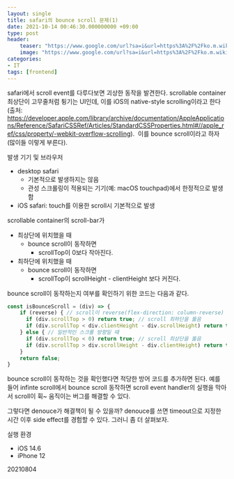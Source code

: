 ```yaml
---
layout: single
title: safari의 bounce scroll 문제(1)
date: 2021-10-14 00:46:30.000000000 +09:00
type: post
header:
    teaser: "https://www.google.com/url?sa=i&url=https%3A%2F%2Fko.m.wikipedia.org%2Fwiki%2F%25ED%258C%258C%25EC%259D%25BC%3ASafari_browser_logo.svg&psig=AOvVaw38ko7eFvwyGAfcECkpODrl&ust=1634226670836000&source=images&cd=vfe&ved=0CAsQjRxqFwoTCJC4hvbex_MCFQAAAAAdAAAAABAD"
    image: "https://www.google.com/url?sa=i&url=https%3A%2F%2Fko.m.wikipedia.org%2Fwiki%2F%25ED%258C%258C%25EC%259D%25BC%3ASafari_browser_logo.svg&psig=AOvVaw38ko7eFvwyGAfcECkpODrl&ust=1634226670836000&source=images&cd=vfe&ved=0CAsQjRxqFwoTCJC4hvbex_MCFQAAAAAdAAAAABAD"
categories:
- IT
tags: [frontend]
---
```


safari에서 scroll event를 다루다보면 괴상한 동작을 발견한다. scrollable container 최상단이 고무줄처럼 튕기는 UI인데, 이를 iOS의 native-style scrolling이라고 한다(출처: https://developer.apple.com/library/archive/documentation/AppleApplications/Reference/SafariCSSRef/Articles/StandardCSSProperties.html#//apple_ref/css/property/-webkit-overflow-scrolling).  이를 bounce scroll이라고 하자(많이들 이렇게 부른다). 

발생 기기 및 브라우저
- desktop safari
	- 기본적으로 발생하지는 않음
	- 관성 스크롤링이 적용되는 기기(예: macOS touchpad)에서 한정적으로 발생함
- iOS safari: touch를 이용한 scroll시 기본적으로 발생

scrollable container의 scroll-bar가 
- 최상단에 위치했을 때
	- bounce scroll이 동작하면
		- scrollTop이 0보다 작아진다.
- 최하단에 위치했을 때
	- bounce scroll이 동작하면
		- scrollTop이 scrollHeight - clientHeight 보다 커진다.

bounce scroll이 동작하는지 여부를 확인하기 위한 코드는 다음과 같다.

```javascript
const isBounceScroll = (div) => {
    if (reverse) { // scroll이 reverse(flex-direction: column-reverse) 모드일 때
      if (div.scrollTop > 0) return true; // scroll 최하단을 뚫음
      if (div.scrollTop < div.clientHeight - div.scrollHeight) return true; // scroll 최상단을 뚫음
    } else { // 일반적인 스크롤 방향일 때
      if (div.scrollTop < 0) return true; // scroll 최상단을 뚫음
      if (div.scrollTop > div.scrollHeight - div.clientHeight) return true; // scroll 최하단을 뚫음
    }
    return false;
}
```

bounce scroll이 동작하는 것을 확인했다면 적당한 방어 코드를 추가하면 된다. 예를 들어 infinte scroll에서 bounce scroll 동작하면 scroll event handler의 실행을 막아서 scroll이 휙~ 움직이는 버그를 해결할 수 있다.

그렇다면 denouce가 해결책이 될 수 있을까? denouce를 쓰면 timeout으로 지정한 시간 이후 side effect를 경험할 수 있다. 그러니 좀 더 살펴보자.

실행 환경
- iOS 14.6
- iPhone 12

20210804
